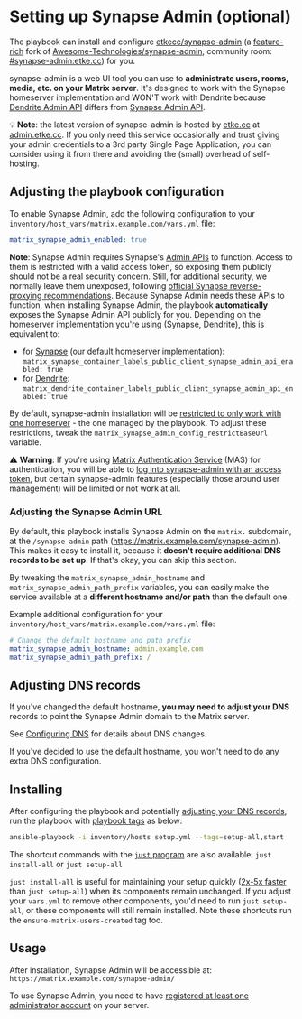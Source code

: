 <!--
SPDX-FileCopyrightText: 2020 MDAD Team and contributors

SPDX-License-Identifier: AGPL-3.0-or-later
-->

# Setting up Synapse Admin (optional)

The playbook can install and configure [etkecc/synapse-admin](https://github.com/etkecc/synapse-admin) (a [feature-rich](https://github.com/etkecc/synapse-admin#fork-differences) fork of [Awesome-Technologies/synapse-admin](https://github.com/Awesome-Technologies/synapse-admin), community room: [#synapse-admin:etke.cc](https://matrix.to/#/#synapse-admin:etke.cc)) for you.

synapse-admin is a web UI tool you can use to **administrate users, rooms, media, etc. on your Matrix server**. It's designed to work with the Synapse homeserver implementation and WON'T work with Dendrite because [Dendrite Admin API](https://matrix-org.github.io/dendrite/administration/adminapi) differs from [Synapse Admin API](https://element-hq.github.io/synapse/latest/usage/administration/admin_api/).

💡 **Note**: the latest version of synapse-admin is hosted by [etke.cc](https://etke.cc/) at [admin.etke.cc](https://admin.etke.cc/). If you only need this service occasionally and trust giving your admin credentials to a 3rd party Single Page Application, you can consider using it from there and avoiding the (small) overhead of self-hosting.

## Adjusting the playbook configuration

To enable Synapse Admin, add the following configuration to your `inventory/host_vars/matrix.example.com/vars.yml` file:

```yaml
matrix_synapse_admin_enabled: true
```

**Note**: Synapse Admin requires Synapse's [Admin APIs](https://element-hq.github.io/synapse/latest/usage/administration/admin_api/index.html) to function. Access to them is restricted with a valid access token, so exposing them publicly should not be a real security concern. Still, for additional security, we normally leave them unexposed, following [official Synapse reverse-proxying recommendations](https://element-hq.github.io/synapse/latest/reverse_proxy.html#synapse-administration-endpoints). Because Synapse Admin needs these APIs to function, when installing Synapse Admin, the playbook **automatically** exposes the Synapse Admin API publicly for you. Depending on the homeserver implementation you're using (Synapse, Dendrite), this is equivalent to:

- for [Synapse](./configuring-playbook-synapse.md) (our default homeserver implementation): `matrix_synapse_container_labels_public_client_synapse_admin_api_enabled: true`
- for [Dendrite](./configuring-playbook-dendrite.md): `matrix_dendrite_container_labels_public_client_synapse_admin_api_enabled: true`

By default, synapse-admin installation will be [restricted to only work with one homeserver](https://github.com/etkecc/synapse-admin/blob/e21e44362c879ac41f47c580b04210842b6ff3d7/README.md#restricting-available-homeserver) - the one managed by the playbook. To adjust these restrictions, tweak the `matrix_synapse_admin_config_restrictBaseUrl` variable.

⚠️ **Warning**: If you're using [Matrix Authentication Service](./configuring-playbook-matrix-authentication-service.md) (MAS) for authentication, you will be able to [log into synapse-admin with an access token](https://github.com/etkecc/synapse-admin/pull/58), but certain synapse-admin features (especially those around user management) will be limited or not work at all.

### Adjusting the Synapse Admin URL

By default, this playbook installs Synapse Admin on the `matrix.` subdomain, at the `/synapse-admin` path (https://matrix.example.com/synapse-admin). This makes it easy to install it, because it **doesn't require additional DNS records to be set up**. If that's okay, you can skip this section.

By tweaking the `matrix_synapse_admin_hostname` and `matrix_synapse_admin_path_prefix` variables, you can easily make the service available at a **different hostname and/or path** than the default one.

Example additional configuration for your `inventory/host_vars/matrix.example.com/vars.yml` file:

```yaml
# Change the default hostname and path prefix
matrix_synapse_admin_hostname: admin.example.com
matrix_synapse_admin_path_prefix: /
```

## Adjusting DNS records

If you've changed the default hostname, **you may need to adjust your DNS** records to point the Synapse Admin domain to the Matrix server.

See [Configuring DNS](configuring-dns.md) for details about DNS changes.

If you've decided to use the default hostname, you won't need to do any extra DNS configuration.

## Installing

After configuring the playbook and potentially [adjusting your DNS records](#adjusting-dns-records), run the playbook with [playbook tags](playbook-tags.md) as below:

<!-- NOTE: let this conservative command run (instead of install-all) to make it clear that failure of the command means something is clearly broken. -->
```sh
ansible-playbook -i inventory/hosts setup.yml --tags=setup-all,start
```

The shortcut commands with the [`just` program](just.md) are also available: `just install-all` or `just setup-all`

`just install-all` is useful for maintaining your setup quickly ([2x-5x faster](../CHANGELOG.md#2x-5x-performance-improvements-in-playbook-runtime) than `just setup-all`) when its components remain unchanged. If you adjust your `vars.yml` to remove other components, you'd need to run `just setup-all`, or these components will still remain installed. Note these shortcuts run the `ensure-matrix-users-created` tag too.

## Usage

After installation, Synapse Admin will be accessible at: `https://matrix.example.com/synapse-admin/`

To use Synapse Admin, you need to have [registered at least one administrator account](registering-users.md) on your server.
